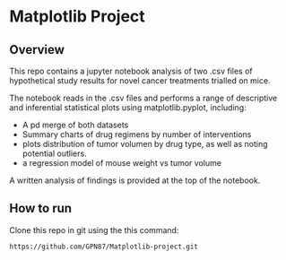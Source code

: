 # Matplotlib Project
## Overview
This repo contains a jupyter notebook analysis of two .csv files of hypothetical study results for novel cancer treatments trialled on mice.

The notebook reads in the .csv files and performs a range of descriptive and inferential statistical plots using matplotlib.pyplot, including:
- A pd merge of both datasets
- Summary charts of drug regimens by number of interventions
- plots distribution of tumor volumen by drug type, as well as noting potential outliers.
- a regression model of mouse weight vs tumor volume

A written analysis of findings is provided at the top of the notebook.

## How to run
Clone this repo in git using the this command:
```
https://github.com/GPN87/Matplotlib-project.git
```